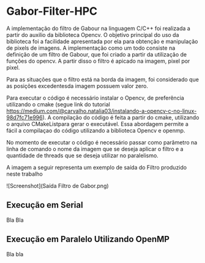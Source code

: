 # Gabor-Filter-HPC

A implementação do filtro de Gabour na linguagem C/C++ foi realizada a partir do auxilio da biblioteca Opencv. O objetivo principal do uso da biblioteca foi a facilidade apresentada por ela para obtenção e manipulação de pixels de imagens. A implementação como um todo consiste na definição de um filtro de Gabour, que foi criado a partir da utilização de funções do opencv. A partir disso o filtro é apicado na imagem, pixel por pixel. 

Para as situações que o filtro está na borda da imagem, foi considerado que as posições excedentesda imagem possuem valor zero.


Para executar o código é necessário instalar o Opencv, de preferência utilizando o cmake (segue link do tutorial https://medium.com/@carvalho.natalia03/instalando-a-opencv-c-no-linux-98d7fc71e996). A compilação do código é feita a partir do cmake, utilizando o arquivo CMakeListpara gerar o executável. Essa abordagem permite a fácil a compilaçao do código utilizando a biblioteca Opencv e openmp.

No momento de executar o código é necessário passar como parâmetro na linha de comando o nome da imagem que se deseja aplicar o filtro e a quantidade de threads que se deseja utilizar no paralelismo.

A imagem a seguir representa um exemplo de saída do Filtro produzido neste trabalho

![Screenshot](Saída Filtro de Gabor.png)

## Execução em Serial

Bla Bla


## Execução em Paralelo Utilizando OpenMP

Bla bla
